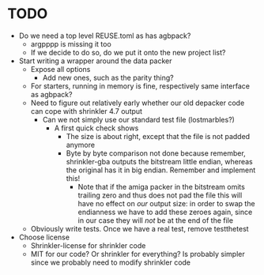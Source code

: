 <!--
SPDX-FileCopyrightText: 2025 Thomas Mathys
SPDX-License-Identifier: MIT
-->

# TODO
* Do we need a top level REUSE.toml as has agbpack?
  * argpppp is missing it too
  * If we decide to do so, do we put it onto the new project list?
* Start writing a wrapper around the data packer
  * Expose all options
    * Add new ones, such as the parity thing?
  * For starters, running in memory is fine, respectively same interface as agbpack?
  * Need to figure out relatively early whether our old depacker code can cope with
    shrinkler 4.7 output
    * Can we not simply use our standard test file (lostmarbles?)
      * A first quick check shows
        * The size is about right, except that the file is not padded anymore
        * Byte by byte comparison not done because remember, shrinkler-gba outputs the bitstream
          little endian, whereas the original has it in big endian. Remember and implement this!
          * Note that if the amiga packer in the bitstream omits trailing zero and thus does not
            pad the file this will have no effect on *our* output size: in order to swap the
            endianness we have to add these zeroes again, since in our case they will *not*
            be at the end of the file
  * Obviously write tests. Once we have a real test, remove testthetest
* Choose license
  * Shrinkler-license for shrinkler code
  * MIT for our code? Or shrinkler for everything? Is probably simpler since we probably need to modify shrinkler code
